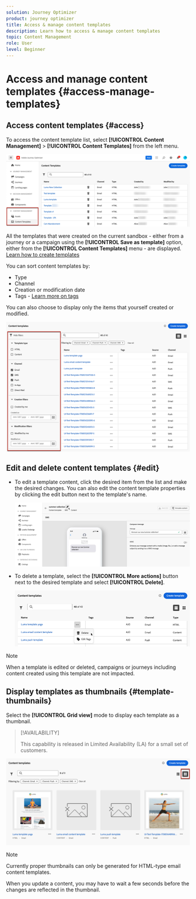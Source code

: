 ```yaml
---
solution: Journey Optimizer
product: journey optimizer
title: Access & manage content templates
description: Learn how to access & manage content templates
topic: Content Management
role: User
level: Beginner
---
```


# Access and manage content templates {#access-manage-templates}

## Access content templates {#access}

To access the content template list, select **[!UICONTROL Content Management]** > **[!UICONTROL Content Templates]** from the left menu.

![](assets/content-template-list.png)

All the templates that were created on the current sandbox - either from a journey or a campaign using the **[!UICONTROL Save as template]** option, either from the **[!UICONTROL Content Templates]** menu - are displayed. [Learn how to create templates](#create-content-templates)

You can sort content templates by:
* Type
* Channel
* Creation or modification date
* Tags - [Learn more on tags](../start/search-filter-categorize.md#tags)

You can also choose to display only the items that yourself created or modified.

![](assets/content-template-list-filters.png)

## Edit and delete content templates {#edit}

* To edit a template content, click the desired item from the list and make the desired changes. You can also edit the content template properties by clicking the edit button next to the template's name.

    ![](assets/content-template-edit.png)

* To delete a template, select the **[!UICONTROL More actions]** button next to the desired template and select **[!UICONTROL Delete]**.

    ![](assets/content-template-list-delete.png)

>[!NOTE]
>
>When a template is edited or deleted, campaigns or journeys including content created using this template are not impacted.

## Display templates as thumbnails {#template-thumbnails}

Select the **[!UICONTROL Grid view]** mode to display each template as a thumbnail.

>[!AVAILABILITY]
>
>This capability is released in Limited Availability (LA) for a small set of customers.

![](assets/content-template-grid-view.png)

>[!NOTE]
>
>Currently proper thumbnails can only be generated for HTML-type email content templates.

When you update a content, you may have to wait a few seconds before the changes are reflected in the thumbnail.

